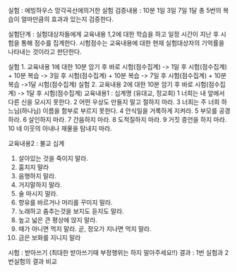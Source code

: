 실험 : 에빙하우스 망각곡선에의거한 실험
검증내용 :  10분 1일 3일 7일 1달 총 5번의 복습이 얼마만큼의 효과과 있는지 검증한다.


실험단계 :
실험대상자들에게 교육내용 1,2에 대한 학습을 하고 일정 시간이 지난 후 시험을 통해 점수를 집계한다.
시험점수는 교육내용에 대한 현재 실험대상자의 기억률을 나타내는 것이라고 판단한다.

실험 1. 교육내용 1에 대한 10분 암기 후 바로 시험(점수집계) -> 1일 후 시험(점수집계) + 10분 복습 -> 3일 후 시험(점수집계) + 10분 복습 -> 7일 후 시험(점수집계) + 10분복습 ->1달 시험(점수집계)
실험 2. 교육내용 2에 대한 10분 암기 후 바로 시험(점수집계) -> 1달 후 시험(점수집계)
교육내용1 : 십계명 (유대교, 정교회)
1 너희는 내 앞에서 다른 신을 모시지 못한다.
2 어떤 우상도 만들지 말고 절하지 마라.
3 너희는 주 너희 하느님(하나님) 이름을 함부로 부르지 못한다.
4 안식일을 거룩하게 지켜라.
5 부모를 공경하라.
6 살인하지 마라.
7 간음하지 마라.
8 도적질하지 마라.
9 거짓 증언을 하지 마라.
10 네 이웃의 아내나 재물을 탐내지 마라.

교육내용2 : 불교 십계
1. 살아있는 것을 죽이지 말라.
2. 훔치지 말라
3. 음행하지 말라.
4. 거지말하지 말라.
5. 술 마시지 말라.
6. 향유를 바르거나 머리를 꾸미지 말라.
7. 노래하고 춤추는것을 보지도 듣지도 말라.
8. 높고 넓은 큰 평상에 앉지 말라.
9. 때가 아니면 먹지 말라. 곧, 정오가 지나면 먹지 말라.
10. 금은 보화를 지니지 말라

시험 : 받아쓰기 (최대한 받아쓰기때 부정행위는 하지 말아주세요!!)
결과 : 1번 실험과 2번실험의 결과 비교
